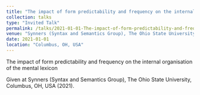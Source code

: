 ```yaml
---
title: "The impact of form predictability and frequency on the internal organisation of the mental lexicon"
collection: talks
type: "Invited Talk"
permalink: /talks/2021-01-01-The-impact-of-form-predictability-and-frequency-on
venue: "Synners (Syntax and Semantics Group), The Ohio State University, Columbus, OH, USA"
date: 2021-01-01
location: "Columbus, OH, USA"
---
```


The impact of form predictability and frequency on the internal organisation of the mental lexicon

Given at Synners (Syntax and Semantics Group), The Ohio State University, Columbus, OH, USA (2021).
